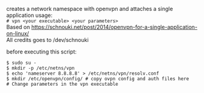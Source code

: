 creates a network namespace with openvpn and attaches a single application
usage:  
`# vpn <your executable> <your parameters>`   
Based on https://schnouki.net/post/2014/openvpn-for-a-single-application-on-linux/  
All credits goes to /dev/schnouki  
  
before executing this script:
  

```
$ sudo su -
$ mkdir -p /etc/netns/vpn
$ echo 'nameserver 8.8.8.8' > /etc/netns/vpn/resolv.conf 
$ mkdir /etc/openvpn/config/ # copy ovpn config and auth files here 
# Change parameters in the vpn executable
```
